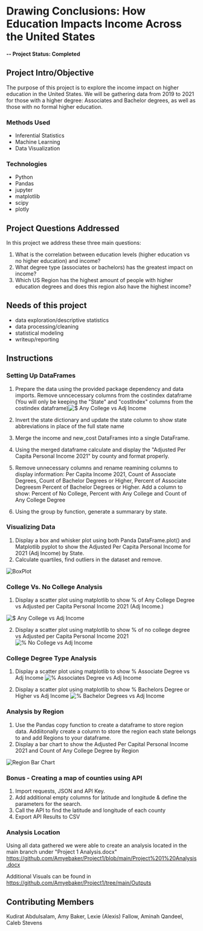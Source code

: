 # Drawing Conclusions: How Education Impacts Income Across the United States

#### -- Project Status: Completed

## Project Intro/Objective
The purpose of this project is to explore the income impact on higher education in the United States. We will be gathering data from 2019 to 2021 for those with a higher degree: Associates and Bachelor degrees, as well as those with no formal higher education.


### Methods Used
* Inferential Statistics
* Machine Learning
* Data Visualization

### Technologies
* Python
* Pandas
* jupyter
* matplotlib
* scipy
* plotly

## Project Questions Addressed
In this project we address these three main questions:
1. What is the correlation between education levels (higher education vs no higher education) and income?
2. What degree type (associates or bachelors) has the greatest impact on income?
3. Which US Region has the highest amount of people with higher education degrees and does this region also have the highest income?


## Needs of this project

- data exploration/descriptive statistics
- data processing/cleaning
- statistical modeling
- writeup/reporting

## Instructions
### Setting Up DataFrames

1. Prepare the data using the provided package dependency and data imports. Remove unncecessary columns from the costindex dataframe (You will only be keeping the "State" and "costIndex" columns from the costindex dataframe)![$ Any College vs Adj Income](https://user-images.githubusercontent.com/119981413/218827348-ff0d310c-6d5b-4767-bd57-ec19fe46e5b7.png)

2. Invert the state dictionary and update the state column to show state abbreviations in place of the full state name
3. Merge the income and new_cost DataFrames into a single DataFrame. 
4. Using the merged dataframe calculate and display the "Adjusted Per Capita Personal Income 2021" by county and format properly. 
5. Remove unnecessary columns and rename reamining columns to display information: Per Capita Income 2021, Count of Associate Degrees, Count of Bachelor Degrees or Higher, Percent of Associate Degreesm Percent of Bachelor Degrees or Higher. Add a column to show: Percent of No College, Percent with Any College and Count of Any College Degree
6. Using the group by function, generate a summarary by state.

### Visualizing Data
1. Display a box and whisker plot using both Panda DataFrame.plot() and Matplotlib pyplot to show the Adjusted Per Capita Personal Income for 2021 (Adj Income) by State.
2. Calculate quartiles, find outliers in the dataset and remove.

![BoxPlot](https://user-images.githubusercontent.com/119981413/218827135-1495e781-4802-4272-9985-e4ef232ab1f5.png)


### College Vs. No College Analysis
1. Display a scatter plot using matplotlib to show % of Any College Degree vs Adjusted per Capita Personal Income 2021 (Adj Income.) 

![$ Any College vs Adj Income](https://user-images.githubusercontent.com/119981413/218827379-0ca5a80c-dc06-4306-b5d0-d5609678ad62.png)

2. Display a scatter plot using matplotlib to show % of no college degree vs Adjusted per Capita Personal Income 2021
![% No College vs Adj Income](https://user-images.githubusercontent.com/119981413/218827560-2a643f74-b0b2-4232-a361-b1f471e61912.png)

### College Degree Type Analysis
1. Display a scatter plot using matplotlib to show % Associate Degree vs Adj Income
![% Associates Degree vs Adj Income](https://user-images.githubusercontent.com/119981413/218827977-ee7a5ee4-2a7e-46b4-8b81-4c5758324b9b.png)

2. Display a scatter plot using matplotlib to show % Bachelors Degree or Higher vs Adj Income
![% Bachelor Degrees vs Adj Income](https://user-images.githubusercontent.com/119981413/218828195-0d1f814d-a589-46e0-a044-a4d3c720b336.png)

### Analysis by Region
1. Use the Pandas copy function to create a dataframe to store region data. Addiitonally create a column to store the region each state belongs to and add Regions to your dataframe.
2. Display a bar chart to show the Adjusted Per Capital Personal Income 2021 and Count of Any College Degree by Region

![Region Bar Chart](https://user-images.githubusercontent.com/119981413/218830422-db8a9f64-b7ed-4005-b06a-202f6f9fb9a1.png)


### Bonus - Creating a map of counties using API
1. Import requests, JSON and API Key.
2. Add additional empty columns for latitude and longitude & define the parameters for the search.
3. Call the API to find the latitude and longitude of each county 
4. Export API Results to CSV

### Analysis Location
Using all data gathered we were able to create an analysis located in the main branch under "Project 1 Analysis.docx" 
https://github.com/Amyebaker/Project1/blob/main/Project%201%20Analysis.docx

Additional Visuals can be found in https://github.com/Amyebaker/Project1/tree/main/Outputs


## Contributing Members

Kudirat Abdulsalam, Amy Baker, Lexie (Alexis) Fallow, Aminah Qandeel, Caleb Stevens 
